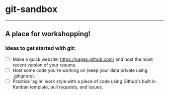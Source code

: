# git-sandbox
_____
## A place for workshopping! 
  
### Ideas to get started with git:

* [ ] Make a quick website: https://pages.github.com/ and host the most recent version of your resume.
* [ ] Host some code you're working on (keep your data private using .gitignore).
* [ ] Practice 'agile' work style with a piece of code using Github's built in Kanban template, pull requests, and issues.
